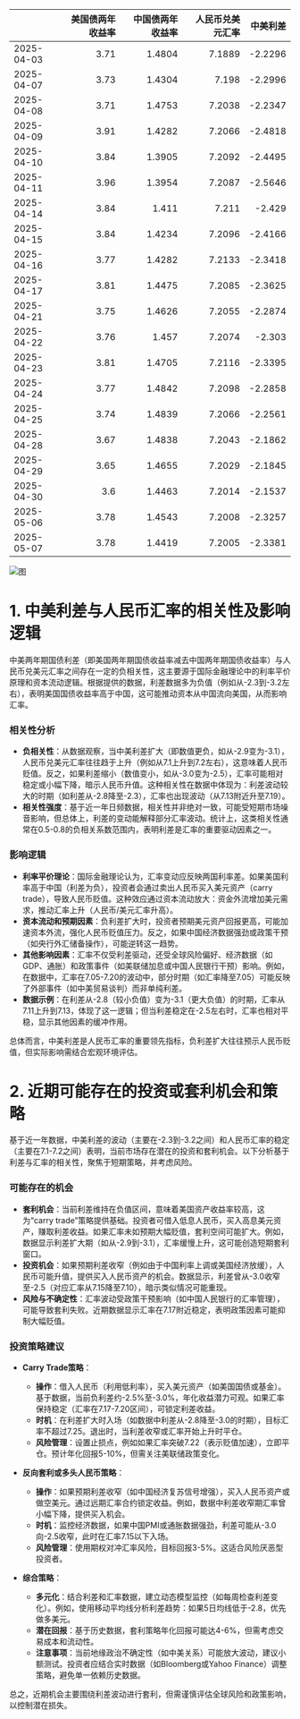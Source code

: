 |            |   美国债两年收益率 |   中国债两年收益率 |   人民币兑美元汇率 |   中美利差 |
|:-----------|-------------------:|-------------------:|-------------------:|-----------:|
| 2025-04-03 |               3.71 |             1.4804 |             7.1889 |    -2.2296 |
| 2025-04-07 |               3.73 |             1.4304 |             7.198  |    -2.2996 |
| 2025-04-08 |               3.71 |             1.4753 |             7.2038 |    -2.2347 |
| 2025-04-09 |               3.91 |             1.4282 |             7.2066 |    -2.4818 |
| 2025-04-10 |               3.84 |             1.3905 |             7.2092 |    -2.4495 |
| 2025-04-11 |               3.96 |             1.3954 |             7.2087 |    -2.5646 |
| 2025-04-14 |               3.84 |             1.411  |             7.211  |    -2.429  |
| 2025-04-15 |               3.84 |             1.4234 |             7.2096 |    -2.4166 |
| 2025-04-16 |               3.77 |             1.4282 |             7.2133 |    -2.3418 |
| 2025-04-17 |               3.81 |             1.4475 |             7.2085 |    -2.3625 |
| 2025-04-21 |               3.75 |             1.4626 |             7.2055 |    -2.2874 |
| 2025-04-22 |               3.76 |             1.457  |             7.2074 |    -2.303  |
| 2025-04-23 |               3.81 |             1.4705 |             7.2116 |    -2.3395 |
| 2025-04-24 |               3.77 |             1.4842 |             7.2098 |    -2.2858 |
| 2025-04-25 |               3.74 |             1.4839 |             7.2066 |    -2.2561 |
| 2025-04-28 |               3.67 |             1.4838 |             7.2043 |    -2.1862 |
| 2025-04-29 |               3.65 |             1.4655 |             7.2029 |    -2.1845 |
| 2025-04-30 |               3.6  |             1.4463 |             7.2014 |    -2.1537 |
| 2025-05-06 |               3.78 |             1.4543 |             7.2008 |    -2.3257 |
| 2025-05-07 |               3.78 |             1.4419 |             7.2005 |    -2.3381 |

![图](%s\interest_exchanget.png)

# 1. 中美利差与人民币汇率的相关性及影响逻辑

中美两年期国债利差（即美国两年期国债收益率减去中国两年期国债收益率）与人民币兑美元汇率之间存在一定的负相关性，这主要源于国际金融理论中的利率平价原理和资本流动逻辑。根据提供的数据，利差数据多为负值（例如从-2.3到-3.2左右），表明美国国债收益率高于中国，这可能推动资本从中国流向美国，从而影响汇率。

### 相关性分析
- **负相关性**：从数据观察，当中美利差扩大（即数值更负，如从-2.9变为-3.1），人民币兑美元汇率往往趋于上升（例如从7.1上升到7.2左右），这意味着人民币贬值。反之，如果利差缩小（数值变小，如从-3.0变为-2.5），汇率可能相对稳定或小幅下降，暗示人民币升值。这种相关性在数据中体现为：利差波动较大的时期（如利差从-2.8降至-2.3），汇率也出现波动（从7.13附近升至7.19）。
- **相关性强度**：基于近一年日频数据，相关性并非绝对一致，可能受短期市场噪音影响，但总体上，利差的变动能解释部分汇率波动。统计上，这类相关性通常在0.5-0.8的负相关系数范围内，表明利差是汇率的重要驱动因素之一。

### 影响逻辑
- **利率平价理论**：国际金融理论认为，汇率变动应反映两国利率差。如果美国利率高于中国（利差为负），投资者会通过卖出人民币买入美元资产（carry trade），导致人民币贬值。这种效应通过资本流动放大：资金外流增加美元需求，推动汇率上升（人民币/美元汇率升高）。
- **资本流动和预期因素**：负利差扩大时，投资者预期美元资产回报更高，可能加速资本外流，强化人民币贬值压力。反之，如果中国经济数据强劲或政策干预（如央行外汇储备操作），可能逆转这一趋势。
- **其他影响因素**：汇率不仅受利差驱动，还受全球风险偏好、经济数据（如GDP、通胀）和政策事件（如美联储加息或中国人民银行干预）影响。例如，在数据中，汇率在7.05-7.20的波动中，部分时期（如汇率降至7.05）可能反映了外部事件（如中美贸易谈判）而非单纯利差。
- **数据示例**：在利差从-2.8（较小负值）变为-3.1（更大负值）的时期，汇率从7.11上升到7.13，体现了这一逻辑；但当利差稳定在-2.5左右时，汇率也相对平稳，显示其他因素的缓冲作用。

总体而言，中美利差是人民币汇率的重要领先指标，负利差扩大往往预示人民币贬值，但实际影响需结合宏观环境评估。

# 2. 近期可能存在的投资或套利机会和策略

基于近一年数据，中美利差的波动（主要在-2.3到-3.2之间）和人民币汇率的稳定（主要在7.1-7.2之间）表明，当前市场存在潜在的投资和套利机会。以下分析基于利差与汇率的相关性，聚焦于短期策略，并考虑风险。

### 可能存在的机会
- **套利机会**：当前利差维持在负值区间，意味着美国资产收益率较高，这为“carry trade”策略提供基础。投资者可借入低息人民币，买入高息美元资产，赚取利差收益。如果汇率未如预期大幅贬值，套利空间可能扩大。例如，数据显示利差扩大期（如从-2.9到-3.1），汇率缓慢上升，这可能创造短期套利窗口。
- **投资机会**：如果预期利差收窄（例如由于中国利率上调或美国经济放缓），人民币可能升值，提供买入人民币资产的机会。数据显示，利差曾从-3.0收窄至-2.5（对应汇率从7.15降至7.10），暗示类似情况可能重现。
- **风险与不确定性**：汇率波动受政策干预影响（如中国人民银行的汇率管理），可能导致套利失败。近期数据显示汇率在7.17附近稳定，表明政策因素可能抑制大幅贬值。

### 投资策略建议
- **Carry Trade策略**： 
  - **操作**：借入人民币（利用低利率），买入美元资产（如美国国债或基金）。基于数据，当前负利差约-2.5%至-3.0%，年化收益潜力可观。如果汇率保持稳定（汇率在7.17-7.20区间），可锁定利差收益。
  - **时机**：在利差扩大时入场（如数据中利差从-2.8降至-3.0的时期），目标汇率不超过7.25。退出时，当利差收窄或汇率开始上升时平仓。
  - **风险管理**：设置止损点，例如如果汇率突破7.22（表示贬值加速），立即平仓。预计年化回报5-10%，但需关注美联储政策变化。
  
- **反向套利或多头人民币策略**：
  - **操作**：如果预期利差收窄（如中国经济复苏信号增强），买入人民币资产或做空美元。通过远期汇率合约锁定收益。例如，数据中利差收窄期汇率曾小幅下降，提供买入机会。
  - **时机**：监控经济数据，如果中国PMI或通胀数据强劲，利差可能从-3.0向-2.5收窄，此时在汇率7.15以下入场。
  - **风险管理**：使用期权对冲汇率风险，目标回报3-5%。这适合风险厌恶型投资者。

- **综合策略**：
  - **多元化**：结合利差和汇率数据，建立动态模型监控（如每周检查利差变化）。例如，使用移动平均线分析利差趋势：如果5日均线低于-2.8，优先做多美元。
  - **潜在回报**：基于历史数据，套利策略年化回报可能达4-6%，但需考虑交易成本和流动性。
  - **注意事项**：当前地缘政治不确定性（如中美关系）可能放大波动，建议小额测试。投资者应结合实时数据（如Bloomberg或Yahoo Finance）调整策略，避免单一依赖历史数据。

总之，近期机会主要围绕利差波动进行套利，但需谨慎评估全球风险和政策影响，以控制潜在损失。